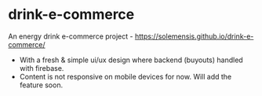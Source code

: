 # drink-e-commerce
 An energy drink e-commerce project - https://solemensis.github.io/drink-e-commerce/


- With a fresh & simple ui/ux design where backend (buyouts) handled with firebase.
- Content is not responsive on mobile devices for now. Will add the feature soon.

